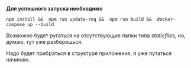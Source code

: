 **Для успешного запуска необходимо**

`
npm install && 
npm run update-req && 
npm run build && 
docker-compose up --build
`


Возможно будет ругаться на отсутствующие папки типа _staticfiles_,
но, думаю, тут уже разберешься.

Надо будет прибраться в структуре приложения, я уже путаться начинаю.
